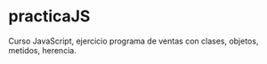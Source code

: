 # practicaJS
Curso JavaScript, ejercicio programa de ventas con clases, objetos, metidos, herencia.
